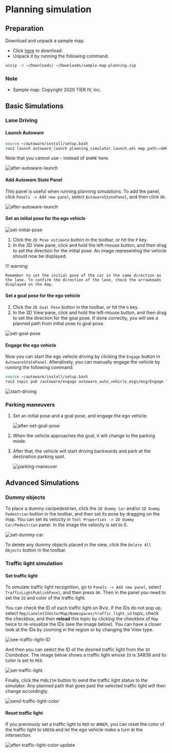 # Planning simulation

## Preparation

Download and unpack a sample map.

- Click [here](https://drive.google.com/file/d/1499_nsbUbIeturZaDj7jhUownh5fvXHd/view?usp=sharing) to download.
- Unpack it by running the following command.

```bash
unzip -d ~/Downloads/ ~/Downloads/sample-map-planning.zip
```

### Note

- Sample map: Copyright 2020 TIER IV, Inc.

## Basic Simulations

### Lane Driving

#### Launch Autoware

```sh
source ~/autoware/install/setup.bash
ros2 launch autoware_launch planning_simulator.launch.xml map_path:=$HOME/Downloads/sample-map-planning vehicle_model:=sample_vehicle sensor_model:=sample_sensor_kit
```

Note that you cannot use `~` instead of `$HOME` here.

![after-autoware-launch](images/planning/lane-following/after-autoware-launch.png)

#### Add Autoware State Panel

This panel is useful when running planning simulations. To add the panel, click `Panels -> Add new panel`, select `AutowareStatePanel`, and then click `OK`.

![after-autoware-launch](images/planning/lane-following/open-autoware-state-panel.png)

#### Set an initial pose for the ego vehicle

![set-initial-pose](images/planning/lane-following/set-initial-pose.png)

1. Click the `2D Pose estimate` button in the toolbar, or hit the `P` key.
2. In the 3D View pane, click and hold the left-mouse button, and then drag to set the direction for the initial pose. An image representing the vehicle should now be displayed.

!!! warning

    Remember to set the initial pose of the car in the same direction as the lane. To confirm the direction of the lane, check the arrowheads displayed on the map.

#### Set a goal pose for the ego vehicle

1. Click the `2D Goal Pose` button in the toolbar, or hit the `G` key.
2. In the 3D View pane, click and hold the left-mouse button, and then drag to set the direction for the goal pose. If done correctly, you will see a planned path from initial pose to goal pose.

![set-goal-pose](images/planning/lane-following/set-goal-pose.png)

#### Engage the ego vehicle

Now you can start the ego vehicle driving by clicking the `Engage` button in `AutowareStatePanel`. Alteratively, you can manually engage the vehicle by running the following command:

```bash
source ~/autoware/install/setup.bash
ros2 topic pub /autoware/engage autoware_auto_vehicle_msgs/msg/Engage "engage: true" -1
```

![start-driving](images/planning/lane-following/engage-and-start-planning.png)

### Parking maneuvers

1. Set an initial pose and a goal pose, and engage the ego vehicle.

   ![after-set-goal-pose](images/planning/parking/after-set-goal-pose.png)

2. When the vehicle approaches the goal, it will change to the parking mode.
3. After that, the vehicle will start driving backwards and park at the destination parking spot.

   ![parking-maneuver](images/planning/parking/parking-maneuver.png)

## Advanced Simulations

### Dummy objects

To place a dummy car/pedestrian, click the `2D Dummy Car` and/or `2D Dummy Pedestrian` button in the toolbar, and then set its pose by dragging on the map. You can set its velocity in `Tool Properties -> 2D Dummy Car/Pedestrian` panel. In the image the velocity is set to 0.

![set-dummy-car](images/planning/lane-following/place-dummy-car.png)

To delete any dummy objects placed in the view, click the `Delete All Objects` button in the toolbar.

### Traffic light simulation

#### Set traffic light

To simulate traffic light recognition, go to `Panels -> Add new panel`, select `TrafficLightPublishPanel`, and then press `OK`. Then in the panel you need to set the `ID` and color of the traffic light.

You can check the ID of each traffic light on Rviz. If the IDs do not pop up, select `Map/Lanelet2VectorMap/Namespaces/traffic_light_id` topic, check the checkbox, and then **reload** this topic by clicking the checkbox of `Map` twice to re-visualize the IDs (see the image below). You can have a closer look at the IDs by zooming in the region or by changing the View type.

![see-traffic-light-ID](images/planning/lane-following/see-traffic-light-ID.png)

And then you can select the ID of the desired traffic light from the `ID` _Combobox_. The image below shows a traffic light whose `ID` is 34836 and its color is set to `RED`.

![set-traffic-light](images/planning/lane-following/set-traffic-light.png)

Finally, click the `PUBLISH` button to send the traffic light status to the simulator. Any planned path that goes past the selected traffic light will then change accordingly.

![send-traffic-light-color](images/planning/lane-following/send-traffic-light-color.png)

#### Reset traffic light

If you previously set a traffic light to `RED` or `AMBER`, you can reset the color of the traffic light to `GREEN` and let the ego vehicle make a turn at the intersection.

![after-traffic-light-color-update](images/planning/lane-following/after-traffic-light-color-update.png)
